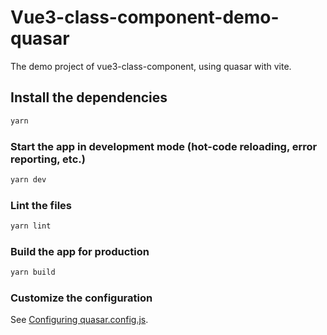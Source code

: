 # Vue3-class-component-demo-quasar

The demo project of vue3-class-component, using quasar with vite.

## Install the dependencies
```bash
yarn
```

### Start the app in development mode (hot-code reloading, error reporting, etc.)
```bash
yarn dev
```


### Lint the files
```bash
yarn lint
```



### Build the app for production
```bash
yarn build
```

### Customize the configuration
See [Configuring quasar.config.js](https://v2.quasar.dev/quasar-cli-vite/quasar-config-js).
